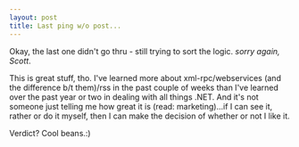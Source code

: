 ```yaml
---
layout: post
title: Last ping w/o post...
---
```

Okay, the last one didn't go thru - still trying to sort the logic. *sorry again, Scott*.

This is great stuff, tho. I've learned more about xml-rpc/webservices (and the difference b/t them)/rss in the past couple of weeks than I've learned over the past year or two in dealing with all things .NET. And it's not someone just telling me how great it is (read: marketing)...if I can see it, rather or do it myself, then I can make the decision of whether or not I like it. 

Verdict? Cool beans.:) 